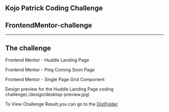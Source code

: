 ## Kojo Patrick Coding Challenge

## FrontendMentor-challenge

***

## The challenge

Frontend Mentor - Huddle Landing Page

Frontend Mentor - Ping Coming Soon Page

Frontend Mentor - Single Page Grid Component

Design preview for the Huddle Landing Page coding challenge(./design/desktop-preview.jpg)

To View Challenge Result,you can go to the [DistFolder](./code/index.html)